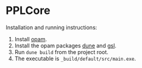 # PPLCore

Installation and running instructions:
1. Install [opam](https://opam.ocaml.org/).
2. Install the opam packages [dune](https://opam.ocaml.org/packages/dune/) and [gsl](https://opam.ocaml.org/packages/gsl/).
3. Run `dune build` from the project root.
4. The executable is `_build/default/src/main.exe`.
